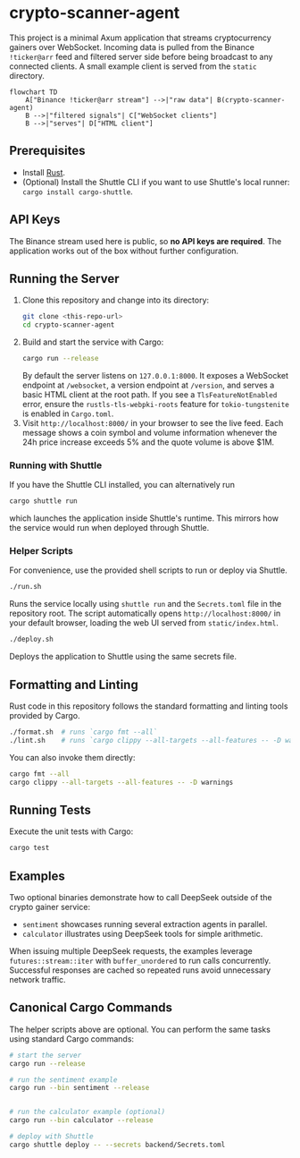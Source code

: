 # crypto-scanner-agent

This project is a minimal Axum application that streams cryptocurrency gainers over WebSocket.
Incoming data is pulled from the Binance `!ticker@arr` feed and filtered server side before being broadcast to any connected clients.
A small example client is served from the `static` directory.

```mermaid
flowchart TD
    A["Binance !ticker@arr stream"] -->|"raw data"| B(crypto-scanner-agent)
    B -->|"filtered signals"| C["WebSocket clients"]
    B -->|"serves"| D["HTML client"]
```

## Prerequisites

- Install [Rust](https://www.rust-lang.org/tools/install).
- (Optional) Install the Shuttle CLI if you want to use Shuttle's local runner: `cargo install cargo-shuttle`.

## API Keys

The Binance stream used here is public, so **no API keys are required**. The application works out of the box without further configuration.

## Running the Server

1. Clone this repository and change into its directory:
   ```bash
   git clone <this-repo-url>
   cd crypto-scanner-agent
   ```
2. Build and start the service with Cargo:
   ```bash
   cargo run --release
   ```
   By default the server listens on `127.0.0.1:8000`. It exposes a WebSocket endpoint at `/websocket`, a version endpoint at `/version`, and serves a basic HTML client at the root path.
   If you see a `TlsFeatureNotEnabled` error, ensure the `rustls-tls-webpki-roots` feature for `tokio-tungstenite` is enabled in `Cargo.toml`.
3. Visit `http://localhost:8000/` in your browser to see the live feed. Each message shows a coin symbol and volume information whenever the 24h price increase exceeds 5% and the quote volume is above $1M.

### Running with Shuttle

If you have the Shuttle CLI installed, you can alternatively run
```bash
cargo shuttle run
```
which launches the application inside Shuttle's runtime. This mirrors how the service would run when deployed through Shuttle.

### Helper Scripts

For convenience, use the provided shell scripts to run or deploy via Shuttle.

```bash
./run.sh
```
Runs the service locally using `shuttle run` and the `Secrets.toml` file in the repository root. The script automatically opens `http://localhost:8000/` in your default browser, loading the web UI served from `static/index.html`.

```bash
./deploy.sh
```
Deploys the application to Shuttle using the same secrets file.

## Formatting and Linting

Rust code in this repository follows the standard formatting and linting tools provided by Cargo.

```bash
./format.sh  # runs `cargo fmt --all`
./lint.sh    # runs `cargo clippy --all-targets --all-features -- -D warnings`
```

You can also invoke them directly:

```bash
cargo fmt --all
cargo clippy --all-targets --all-features -- -D warnings
```

## Running Tests

Execute the unit tests with Cargo:

```bash
cargo test
```

## Examples

Two optional binaries demonstrate how to call DeepSeek outside of the
crypto gainer service:

- `sentiment` showcases running several extraction agents in parallel.
- `calculator` illustrates using DeepSeek tools for simple arithmetic.

When issuing multiple DeepSeek requests, the examples leverage
`futures::stream::iter` with `buffer_unordered` to run calls concurrently.
Successful responses are cached so repeated runs avoid unnecessary network
traffic.

## Canonical Cargo Commands

The helper scripts above are optional. You can perform the same tasks using
standard Cargo commands:

```bash
# start the server
cargo run --release

# run the sentiment example
cargo run --bin sentiment --release


# run the calculator example (optional)
cargo run --bin calculator --release

# deploy with Shuttle
cargo shuttle deploy -- --secrets backend/Secrets.toml
```

